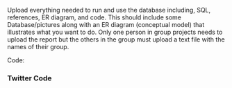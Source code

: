 Upload everything needed to run and use the database including, SQL, references, ER diagram, and code. This should include some Database/pictures along with an ER diagram (conceptual model) that illustrates what you want to do. Only one person in group projects needs to upload the report but the others in the group must upload a text file with the names of their group.

 

Code:

### Twitter Code

```sq





```
